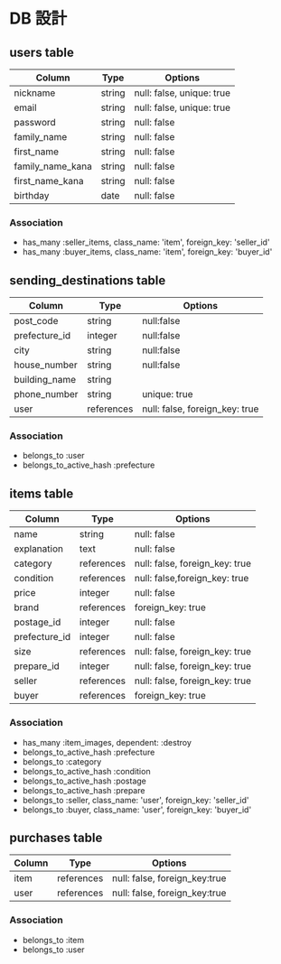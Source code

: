 # DB 設計


## users table

| Column             | Type                | Options                    |
|--------------------|---------------------|----------------------------|
| nickname           | string              | null: false, unique: true  |
| email              | string              | null: false, unique: true  |
| password           | string              | null: false                |
| family_name        | string              | null: false                |
| first_name         | string              | null: false                |
| family_name_kana   | string              | null: false                |
| first_name_kana    | string              | null: false                |
| birthday           | date                | null: false                |

### Association

* has_many :seller_items, class_name: 'item', foreign_key: 'seller_id'
* has_many :buyer_items, class_name: 'item', foreign_key: 'buyer_id'




## sending_destinations table

| Column                       | Type         | Options                        |
|------------------------------|--------------|--------------------------------|
| post_code                    | string       | null:false                     |
| prefecture_id                | integer      | null:false                     |
| city                         | string       | null:false                     |
| house_number                 | string       | null:false                     |
| building_name                | string       |
| phone_number                 | string       | unique: true                   |
| user                         | references   | null: false, foreign_key: true |

### Association

* belongs_to :user
* belongs_to_active_hash :prefecture





## items table

| Column                       | Type         | Options                        |
|------------------------------|--------------|--------------------------------|
| name                         | string       | null: false                    |
| explanation                  | text         | null: false                    |
| category                     | references   | null: false, foreign_key: true |
| condition                    | references   | null: false,foreign_key: true  |
| price                        | integer      | null: false                    |
| brand                        | references   | foreign_key: true              |
| postage_id                   | integer      | null: false                    |
| prefecture_id                | integer      | null: false                    |
| size                         | references   | null: false, foreign_key: true |
| prepare_id                   | integer      | null: false, foreign_key: true |
| seller                       | references   | null: false, foreign_key: true |
| buyer                        | references   | foreign_key: true              |


### Association

* has_many :item_images, dependent: :destroy
* belongs_to_active_hash :prefecture
* belongs_to :category
* belongs_to_active_hash :condition
* belongs_to_active_hash :postage
* belongs_to_active_hash :prepare
* belongs_to :seller, class_name: 'user', foreign_key: 'seller_id'
* belongs_to :buyer, class_name: 'user', foreign_key: 'buyer_id'




## purchases table

| Column                       | Type         | Options                        |
|------------------------------|--------------|--------------------------------|
| item                         | references   | null: false, foreign_key:true  |
| user                         | references   | null: false, foreign_key:true  |


### Association

* belongs_to :item
* belongs_to :user



